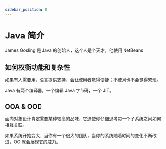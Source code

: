 ```yaml
---
sidebar_position: 8
---
```


# Java 简介

James Gosling 是 Java 的创始人，这个人是个天才，他使用 NetBeans

## 如何权衡功能和复杂性

如果有人需要用，语言提供支持，会让使用者觉得便捷；不使用也不会觉得繁琐。

Java 有两个编译器，一个编辑 Java 字节码，一个 JIT。

## OOA & OOD

面向对象设计肯定需要某种较高的品味，它迫使你仔细思考每一个子系统之间如何相互关联。

如果系统开始变大，当你有一个很大的团队，当你的系统随着时间的变化不断改进，OO 就会展现它的威力。
